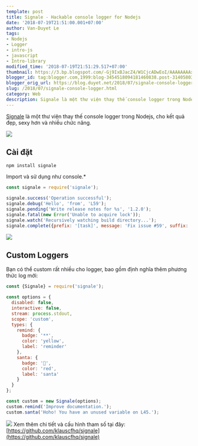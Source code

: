 ```yaml
---
template: post
title: Signale - Hackable console logger for Nodejs
date: '2018-07-19T21:51:00.001+07:00'
author: Van-Duyet Le
tags:
- Nodejs
- Logger
- intro-js
- javascript
- Intro-library
modified_time: '2018-07-19T21:51:29.517+07:00'
thumbnail: https://3.bp.blogspot.com/-Gj9IxBJacZ4/W1CjcADwEoI/AAAAAAAAxXg/92YNzTR5CXMv9bvrxMU1h-AkCOlPLPn8QCK4BGAYYCw/s1600/68747470733a2f2f63646e2e7261776769742e636f6d2f6b6c617573636668712f7369676e616c652f32643862636666382f6d656469612f6865616465722e706e67.png
blogger_id: tag:blogger.com,1999:blog-3454518094181460838.post-3140580361477794474
blogger_orig_url: https://blog.duyet.net/2018/07/signale-console-logger.html
slug: /2018/07/signale-console-logger.html
category: Web
description: Signale là một thư viện thay thế console logger trong Nodejs, cho kết quả đẹp, sexy hơn và nhiều chức năng.
---
```


[Signale](https://github.com/klauscfhq/signale) là một thư viện thay thế console logger trong Nodejs, cho kết quả đẹp, sexy hơn và nhiều chức năng.

[![](https://3.bp.blogspot.com/-Gj9IxBJacZ4/W1CjcADwEoI/AAAAAAAAxXg/92YNzTR5CXMv9bvrxMU1h-AkCOlPLPn8QCK4BGAYYCw/s640/68747470733a2f2f63646e2e7261776769742e636f6d2f6b6c617573636668712f7369676e616c652f32643862636666382f6d656469612f6865616465722e706e67.png)](https://3.bp.blogspot.com/-Gj9IxBJacZ4/W1CjcADwEoI/AAAAAAAAxXg/92YNzTR5CXMv9bvrxMU1h-AkCOlPLPn8QCK4BGAYYCw/s1600/68747470733a2f2f63646e2e7261776769742e636f6d2f6b6c617573636668712f7369676e616c652f32643862636666382f6d656469612f6865616465722e706e67.png) 

## Cài đặt ##

```
npm install signale
```

Import và sử dụng như console.*

```js
const signale = require('signale');

signale.success('Operation successful');
signale.debug('Hello', 'from', 'L59');
signale.pending('Write release notes for %s', '1.2.0');
signale.fatal(new Error('Unable to acquire lock'));
signale.watch('Recursively watching build directory...');
signale.complete({prefix: '[task]', message: 'Fix issue #59', suffix: '(@klauscfhq)'});
```

[![](https://1.bp.blogspot.com/-3aKgu-UjJ10/W1Cj2iJMPVI/AAAAAAAAxXs/s4-59XuR5uUk6Os3qqy-R8JGOr-tFuumgCK4BGAYYCw/s640/default-loggers.png)](https://1.bp.blogspot.com/-3aKgu-UjJ10/W1Cj2iJMPVI/AAAAAAAAxXs/s4-59XuR5uUk6Os3qqy-R8JGOr-tFuumgCK4BGAYYCw/s1600/default-loggers.png)

## Custom Loggers ##
Bạn có thể custom rất nhiều cho logger, bao gồm định nghĩa thêm phương thức log mới:

```js
const {Signale} = require('signale');

const options = {
  disabled: false,
  interactive: false,
  stream: process.stdout,
  scope: 'custom',
  types: {
    remind: {
      badge: '**',
      color: 'yellow',
      label: 'reminder'
    },
    santa: {
      badge: '🎅',
      color: 'red',
      label: 'santa'
    }
  }
};

const custom = new Signale(options);
custom.remind('Improve documentation.');
custom.santa('Hoho! You have an unused variable on L45.');
```

[![](https://2.bp.blogspot.com/-SWyIC-tNnhY/W1CkprmdwZI/AAAAAAAAxX4/ZvAt3X4jxugyNSRxbygjzxGSKTPaAY6CgCK4BGAYYCw/s640/custom-loggers.png)](https://2.bp.blogspot.com/-SWyIC-tNnhY/W1CkprmdwZI/AAAAAAAAxX4/ZvAt3X4jxugyNSRxbygjzxGSKTPaAY6CgCK4BGAYYCw/s1600/custom-loggers.png)
Xem thêm chi tiết và cấu hình tham số tại đây: [https://github.com/klauscfhq/signale](https://github.com/klauscfhq/signale)
